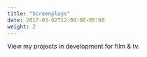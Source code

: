 ```yaml
---
title: "Screenplays"
date: 2017-03-02T12:00:00-05:00
weight: 2
---
```

View my projects in development for film & tv. 
